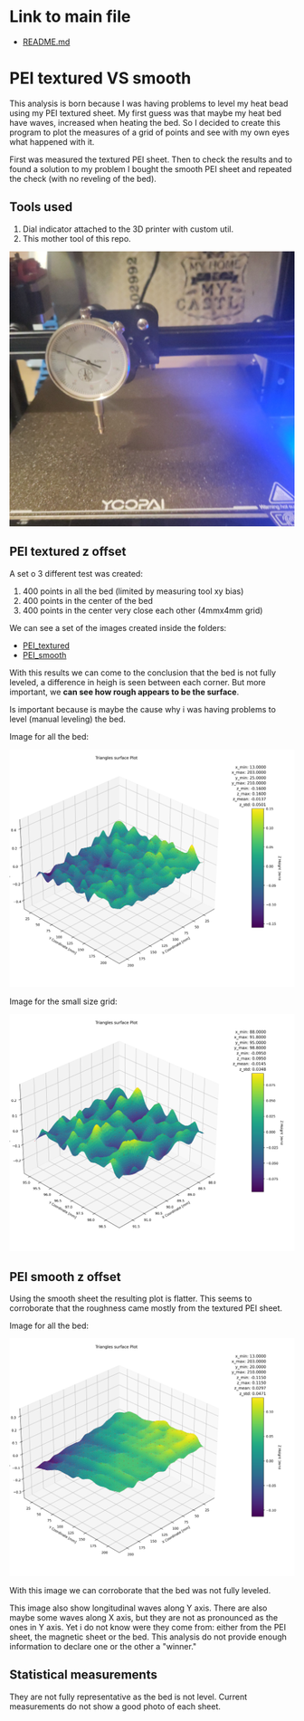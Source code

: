 # Link to main file

- [README.md](../../README.md)

# PEI textured VS smooth

This analysis is born because I was having problems to level my heat bead using my PEI textured sheet. My first guess was that maybe my heat bed have waves, increased when heating the bed. So I decided to create this program to plot the measures of a grid of points and see with my own eyes what happened with it.

First was measured the textured PEI sheet. Then to check the results and to found a solution to my problem I bought the smooth PEI sheet and repeated the check (with no reveling of the bed). 

## Tools used

1. Dial indicator attached to the 3D printer with custom util.
2. This mother tool of this repo.

![dial_indicator](../../docs/images/dial_indicator.jpg)

## PEI textured z offset

A set o 3 different test was created:

1. 400 points in all the bed (limited by measuring tool xy bias)
2. 400 points in the center of the bed
3. 400 points in the center very close each other (4mmx4mm grid)

We can see a set of the images created inside the folders:

- [PEI_textured](../../docs/images/PEI_textured)
- [PEI_smooth](../../docs/images/PEI_smooth)

With this results we can come to the conclusion that the bed is not fully leveled, a difference in heigh is seen between each corner. But more important, we **can see how rough appears to be the surface**.

Is important because is maybe the cause why i was having problems to level (manual leveling) the bed.

Image for all the bed:

![PEI_textured_400pts](../../docs/images/PEI_textured/400pts/trisurf_1.png)

Image for the small size grid:

![PEI_textured_400pts_small](../../docs/images/PEI_textured/400pts_small/trisurf_1.png)


## PEI smooth z offset

Using the smooth sheet the resulting plot is flatter. This seems to corroborate that the roughness came mostly from the textured PEI sheet.

Image for all the bed:

![PEI_smooth_400pts](../../docs/images/PEI_smooth/400pts/trisurf_1.png)

With this image we can corroborate that the bed was not fully leveled.

This image also show longitudinal waves along Y axis. There are also maybe some waves along X axis, but they are not as pronounced as the ones in Y axis. Yet i do not know were they come from: either from the PEI sheet, the magnetic sheet or the bed. This analysis do not provide enough information to declare one or the other a "winner."

## Statistical measurements

They are not fully representative as the bed is not level. Current measurements do not show a good photo of each sheet.